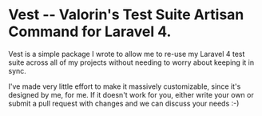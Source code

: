 # Vest -- Valorin's Test Suite Artisan Command for Laravel 4.

Vest is a simple package I wrote to allow me to re-use my Laravel 4 test suite
across all of my projects without needing to worry about keeping it in sync.

I've made very little effort to make it massively customizable, since it's
designed by me, for me. If it doesn't work for you, either write your own
or submit a pull request with changes and we can discuss your needs :-)
